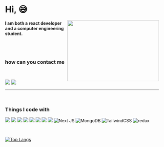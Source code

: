 

# Hi, :sweat_smile:

<p>
  <img src="https://media.giphy.com/media/QNFhOolVeCzPQ2Mx85/giphy.gif" align="right" width="300" height="200">
</p>

#### I am both a react developer and a computer engineering student. 


<br />
<br />

### how can you contact me

<br />

[<img src="https://img.icons8.com/doodle/48/000000/twitter--v1.png"/>][twitter]
[<img src="https://img.icons8.com/doodle/50/000000/linkedin--v2.png"/>][linkedin]

<hr />
<br />




###  Things I code with
<p>
  <img src="https://img.icons8.com/dusk/48/000000/javascript.png"/>
  <img src="https://img.icons8.com/bubbles/48/000000/react.png"/>
  <img src="https://img.icons8.com/color/48/000000/git.png"/>
  <img src="https://img.icons8.com/color/48/000000/npm.png"/>
  <img src="https://img.icons8.com/nolan/48/html.png"/>
  <img src="https://img.icons8.com/dusk/48/000000/css3.png"/>
  <img src="https://img.icons8.com/color/48/000000/sass.png"/>
  <img src="https://img.icons8.com/color/48/000000/firebase.png"/>
  <img alt="Next JS" src="https://img.shields.io/badge/nextjs-%23000000.svg?style=for-the-badge&logo=next.js&logoColor=white"/>
  
  
  <img alt="MongoDB" src ="https://img.shields.io/badge/MongoDB-%234ea94b.svg?style=for-the-badge&logo=mongodb&logoColor=white"/>
  <img alt="TailwindCSS" src="https://img.shields.io/badge/tailwindcss-%2338B2AC.svg?style=for-the-badge&logo=tailwind-css&logoColor=white"/>
  <img alt="redux" src="https://img.shields.io/badge/-Redux-764ABC?style=flat-square&logo=redux&logoColor=white" />
  
</p>
<p> 
</p>
<br />





[![Top Langs](https://github-readme-stats.vercel.app/api/top-langs/?username=hsglc&layout=compact)](https://github.com/anuraghazra/github-readme-stats)






[twitter]: https://twitter.com/hgulcu0
[linkedin]: https://www.linkedin.com/in/huseyin-gulcu-79859a1b7/
